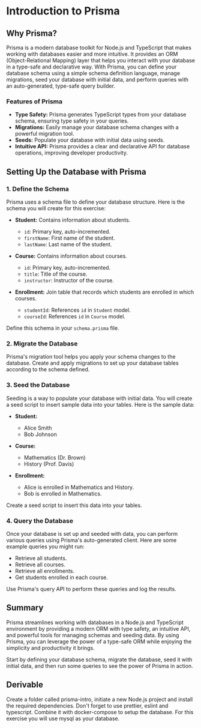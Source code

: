# Introduction to Prisma

## Why Prisma?

Prisma is a modern database toolkit for Node.js and TypeScript that makes working with databases easier and more intuitive. It provides an ORM (Object-Relational Mapping) layer that helps you interact with your database in a type-safe and declarative way. With Prisma, you can define your database schema using a simple schema definition language, manage migrations, seed your database with initial data, and perform queries with an auto-generated, type-safe query builder.

### Features of Prisma

- **Type Safety:** Prisma generates TypeScript types from your database schema, ensuring type safety in your queries.
- **Migrations:** Easily manage your database schema changes with a powerful migration tool.
- **Seeds:** Populate your database with initial data using seeds.
- **Intuitive API:** Prisma provides a clear and declarative API for database operations, improving developer productivity.

## Setting Up the Database with Prisma

### 1. Define the Schema

Prisma uses a schema file to define your database structure. Here is the schema you will create for this exercise:

- **Student:** Contains information about students.
  - `id`: Primary key, auto-incremented.
  - `firstName`: First name of the student.
  - `lastName`: Last name of the student.

- **Course:** Contains information about courses.
  - `id`: Primary key, auto-incremented.
  - `title`: Title of the course.
  - `instructor`: Instructor of the course.

- **Enrollment:** Join table that records which students are enrolled in which courses.
  - `studentId`: References `id` in `Student` model.
  - `courseId`: References `id` in `Course` model.

Define this schema in your `schema.prisma` file.

### 2. Migrate the Database

Prisma's migration tool helps you apply your schema changes to the database. Create and apply migrations to set up your database tables according to the schema defined.

### 3. Seed the Database

Seeding is a way to populate your database with initial data. You will create a seed script to insert sample data into your tables. Here is the sample data:

- **Student:**
  - Alice Smith
  - Bob Johnson

- **Course:**
  - Mathematics (Dr. Brown)
  - History (Prof. Davis)

- **Enrollment:**
  - Alice is enrolled in Mathematics and History.
  - Bob is enrolled in Mathematics.

Create a seed script to insert this data into your tables.

### 4. Query the Database

Once your database is set up and seeded with data, you can perform various queries using Prisma's auto-generated client. Here are some example queries you might run:

- Retrieve all students.
- Retrieve all courses.
- Retrieve all enrollments.
- Get students enrolled in each course.

Use Prisma's query API to perform these queries and log the results.

## Summary

Prisma streamlines working with databases in a Node.js and TypeScript environment by providing a modern ORM with type safety, an intuitive API, and powerful tools for managing schemas and seeding data. By using Prisma, you can leverage the power of a type-safe ORM while enjoying the simplicity and productivity it brings.

Start by defining your database schema, migrate the database, seed it with initial data, and then run some queries to see the power of Prisma in action.

## Derivable

Create a folder called prisma-intro, initiate a new Node.js project and install the required dependencies. Don't forget to use prettier, eslint and typescript. Combine it with docker-compose to setup the database. For this exercise you will use mysql as your database.